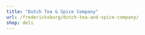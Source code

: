```yaml
---
title: "Dutch Tea & Spice Company"
url: /fredericksburg/dutch-tea-and-spice-company/
shop: deli
---
```

